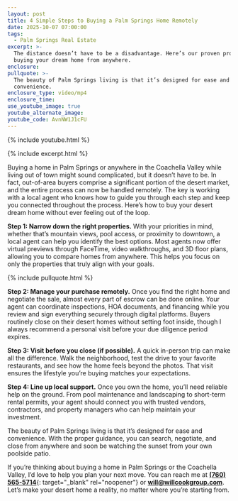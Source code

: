 ```yaml
---
layout: post
title: 4 Simple Steps to Buying a Palm Springs Home Remotely
date: 2025-10-07 07:00:00
tags:
  - Palm Springs Real Estate
excerpt: >-
  The distance doesn’t have to be a disadvantage. Here’s our proven process for
  buying your dream home from anywhere.
enclosure:
pullquote: >-
  The beauty of Palm Springs living is that it’s designed for ease and
  convenience.
enclosure_type: video/mp4
enclosure_time:
use_youtube_image: true
youtube_alternate_image:
youtube_code: AvnNW1J1cFU
---
```

{% include youtube.html %}

{% include excerpt.html %}

Buying a home in Palm Springs or anywhere in the Coachella Valley while living out of town might sound complicated, but it doesn’t have to be. In fact, out-of-area buyers comprise a significant portion of the desert market, and the entire process can now be handled remotely. The key is working with a local agent who knows how to guide you through each step and keep you connected throughout the process. Here’s how to buy your desert dream home without ever feeling out of the loop.

**Step 1: Narrow down the right properties.** With your priorities in mind, whether that’s mountain views, pool access, or proximity to downtown, a local agent can help you identify the best options. Most agents now offer virtual previews through FaceTime, video walkthroughs, and 3D floor plans, allowing you to compare homes from anywhere. This helps you focus on only the properties that truly align with your goals.

{% include pullquote.html %}

**Step 2: Manage your purchase remotely.** Once you find the right home and negotiate the sale, almost every part of escrow can be done online. Your agent can coordinate inspections, HOA documents, and financing while you review and sign everything securely through digital platforms. Buyers routinely close on their desert homes without setting foot inside, though I always recommend a personal visit before your due diligence period expires.

**Step 3: Visit before you close (if possible).** A quick in-person trip can make all the difference. Walk the neighborhood, test the drive to your favorite restaurants, and see how the home feels beyond the photos. That visit ensures the lifestyle you’re buying matches your expectations.

**Step 4: Line up local support.** Once you own the home, you’ll need reliable help on the ground. From pool maintenance and landscaping to short-term rental permits, your agent should connect you with trusted vendors, contractors, and property managers who can help maintain your investment.

The beauty of Palm Springs living is that it’s designed for ease and convenience. With the proper guidance, you can search, negotiate, and close from anywhere and soon be watching the sunset from your own poolside patio.

If you’re thinking about buying a home in Palm Springs or the Coachella Valley, I’d love to help you plan your next move. You can reach me at [**(760) 565-5714**](tel:7605655714){: target="_blank" rel="noopener"} or [**will@willcookgroup.com**](mailto:will@willcookgroup.com). Let’s make your desert home a reality, no matter where you’re starting from.